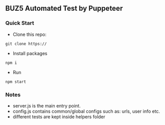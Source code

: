 ## BUZ5 Automated Test by Puppeteer

### Quick Start
- Clone this repo:
```
git clone https://
```
- Install packages
```
npm i
```
- Run
```
npm start
```

### Notes
- server.js is the main entry point.
- config.js contains common/global configs such as: urls, user info etc.
- different tests are kept inside helpers folder
